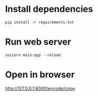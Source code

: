 # Install dependencies

`pip install -r requirements.txt`

# Run web server

`uvicorn main:app --reload`

# Open in browser

http://127.0.0.1:8000/encode/слон